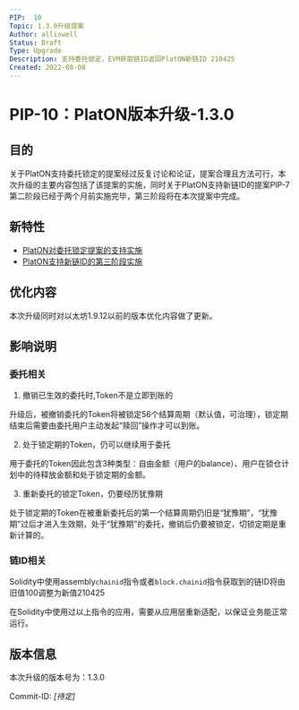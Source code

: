 ```yaml
---
PIP:  10
Topic: 1.3.0升级提案
Author: alliswell
Status: Draft
Type: Upgrade
Description: 支持委托锁定，EVM获取链ID返回PlatON新链ID 210425
Created: 2022-08-08
---
```


# PIP-10：PlatON版本升级-1.3.0

## 目的

关于PlatON支持委托锁定的提案经过反复讨论和论证，提案合理且方法可行，本次升级的主要内容包括了该提案的实施，同时关于PlatON支持新链ID的提案PIP-7第二阶段已经于两个月前实施完毕，第三阶段将在本次提案中完成。

## 新特性

- [PlatON对委托锁定提案的支持实施](https://github.com/PlatONnetwork/PIPs/blob/master/PIPs/PIP-6.md)
- [PlatON支持新链ID的第三阶段实施](https://github.com/PlatONnetwork/PIPs/blob/master/PIPs/PIP-7.md)

## 优化内容

本次升级同时对以太坊1.9.12以前的版本优化内容做了更新。

## 影响说明

### 委托相关

1. 撤销已生效的委托时,Token不是立即到账的

升级后，被撤销委托的Token将被锁定56个结算周期（默认值，可治理），锁定期结束后需要由委托用户主动发起“赎回”操作才可以到账。

2. 处于锁定期的Token，仍可以继续用于委托

用于委托的Token因此包含3种类型：自由金额（用户的balance）、用户在锁仓计划中的待释放金额和处于锁定期的金额。

3. 重新委托的锁定Token，仍要经历犹豫期

处于锁定期的Token在被重新委托后的第一个结算周期仍旧是“犹豫期”，“犹豫期”过后才进入生效期，处于“犹豫期”的委托，撤销后仍要被锁定，切锁定期是重新计算的。

### 链ID相关

Solidity中使用assembly`chainid`指令或者`block.chainid`指令获取到的链ID将由旧值100调整为新值210425

在Solidity中使用过以上指令的应用，需要从应用层重新适配，以保证业务能正常运行。

## 版本信息

本次升级的版本号为：1.3.0

Commit-ID: *[待定]*

